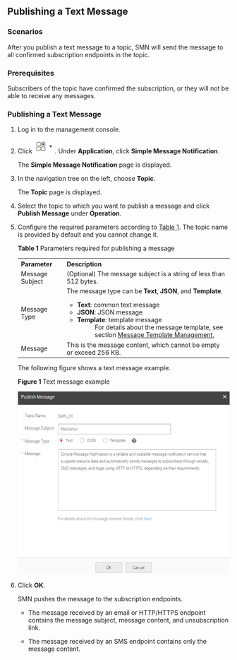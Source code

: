 
## Publishing a Text Message

### Scenarios

After you publish a text message to a topic, SMN will send the message to all confirmed subscription endpoints in the topic.

### Prerequisites

Subscribers of the topic have confirmed the subscription, or they will not be able to receive any messages.

### Publishing a Text Message

1.  Log in to the management console.

2.  Click ![](figure/001.png). Under **Application**, click **Simple Message Notification**.

	The **Simple Message Notification** page is displayed.

1.  In the navigation tree on the left, choose **Topic**.

	The **Topic** page is displayed.

1.  Select the topic to which you want to publish a message and click **Publish Message** under **Operation**.

2.  Configure the required parameters according to <a href="#table1">Table 1</a>. The topic name is provided by default and you cannot change it.

	<a name="table1">**Table 1** Parameters required for publishing a message</a>
	<table>
    <tr>
       <th>Parameter</th>
       <th>Description</th> 
     </tr>
     <tr>
         <td>Message Subject</td>
         <td>(Optional) The message subject is a string of less than 512 bytes. </td>
     </tr>
     <tr>
         <td>Message Type</td>
         <td>The message type can be <b>Text</b>, <b>JSON</b>, and <b>Template</b>.
             <ul>
                  <li><b>Text</b>: common text message </li>                                                                                                                                                                                                                     
                  <li><b>JSON</b>: JSON message</li>                                                                                                                                                                                                                      
                  <li><b>Template</b>: template message                                                                                                                                                                                                                  
                  <dd>For details about the message template, see section <a href="Message Template Management.md">Message Template Management.</a></dd></li> 
                  </ul>                                                                                                                                                                   
         </td>
     </tr>
     <tr>
         <td>Message</td>
         <td>This is the message content, which cannot be empty or exceed 256 KB.                                                                                                                        
         </td>
     </tr>
     </table>           

	The following figure shows a text message example.

	**Figure 1** Text message example
 
    ![](figure/text.png)

1.  Click **OK**.

	SMN pushes the message to the subscription endpoints.

	- The message received by an email or HTTP/HTTPS endpoint contains the message subject, message content, and unsubscription link.

	- The message received by an SMS endpoint contains only the message content.
